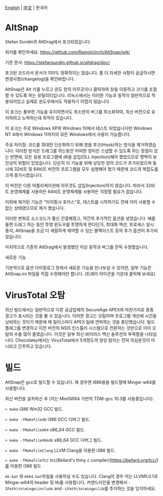 [English](./README.md) | [中文](./README_zh-CN.md) | 한국어
# AltSnap
Stefan Sundin의 AltDrag에서 포크되었습니다.

위키를 확인하세요: https://github.com/RamonUnch/AltSnap/wiki

기존 문서: https://stefansundin.github.io/altdrag/doc/

포크된 코드라서 문서가 100% 정확하지는 않습니다.
좀 더 자세한 사항이 궁금하시면 변경사항(changelog)을 확인바랍니다.

AltSnap은 Alt 키를 누르고 윈도 창의 아무곳이나 클릭하여 창을 이동하고 크기를 조절할 수 있도록 하는 유틸리티입니다.
리눅스에서는 이러한 기능과 동작이 일반적으로 적용되어있고 실제로 윈도우에서도 적용하기 어렵지 않습니다.

이 포크는 풍부한 기능을 유지하면서도 최소한의 버그를 최소화하여, 최신 버전으로 유지하려고 노력하는데 목적이 있습니다.

이 포크는 주로 Windows XP와 Windows 10에서 테스트 되었습니다만 Windows NT 4에서 Windows 11까지의 모든 Windows에서 사용이 가능합니다.

주요 차이점:
코드를 최대한 단순화하기 위해 창을 후크(Hook)하는 방식을 제거하였습니다. 이러한 방식은 드래그를 하는동안 어떠한 창이든 스냅할 수 있도록 하는 장점이 있는 반면에, 모든 응용 프로그램에 dll을 삽입(DLL Injection)해야 했었으므로 명백히 보안상의 위험이 있었습니다. 단순히 이 기능을 위해 상당한 양의 코드가 추가되었으며 동시에 32비트 및 64비트 버전의 프로그램을 모두 실행해야 했기 때문에 코드의 복잡도를 크게 증가시켰습니다.

이 버전은 다른 어플리케이션에 아무것도 삽입(Injection)하지 않습니다. 따라서 32비트 운영체제를 사용하든 64비트 운영체제를 사용하든 걱정할 필요가 없습니다.

이외에 제거된 기능은 "타이핑시 포커스"로, 테스트를 시작하기도 전에 이미 사용할 수 없는 상태였으므로 제거 했습니다.

이러한 변화로 소스코드가 훨신 간결해졌고, 약간의 추가적인 옵션을 넣었습니다. 예를 들면 드래그 하는 동안 투명 윈도우를 투명하게 한다던가, 최대화 액션, 프로세스 일시 중지, AltSnap을 조금 더 세밀하게 제어할 수 있는 블랙리스트 등의 추가 옵션이 추가되었습니다. 

마지막으로 기존의 AltDrag에서 발생했던 이상 동작과 버그를 잔뜩 수정했습니다.

새로운 기능

기본적으로 옵션 다이얼로그 창에서 새로운 기능을 만나보실 수 있지만, 일부 기능은 AltSnap.ini 파일을 직접 수정해야만 합니다. (트레이 아이콘을 가운데 클릭해 보세요)

# VirusTotal 오탐
최신 빌드에서는 일반적으로 다른 공급업체의 SecureAge APEX와 마찬가지로 종종 경고가 표시되는 것을 볼 수 있습니다. 이러한 경고는 오탐이며 프로그램 개선에 시간을 낭비하는 것이기 때문에 매 릴리스마다 APEX 팀에 연락하는 것을 중단했습니다. 빌드 플래그를 변경하고 이전 버전의 NSIS 인스톨러 시스템으로 전환하는 것만으로 이미 오탐의 수를 많이 줄였습니다. 이것은 일부 최신 바이러스 백신 솔루션의 부족함을 나타냅니다. Chocolatey에서는 VirusTotal에서 5개정도의 양성 탐지는 전혀 의심운것이 아니라고 간주하고 있습니다.

# 빌드
AltSnap은 gcc로 빌드할 수 있습니다. 제 경우엔 i686용을 빌드할때 Mingw-w64를 사용합니다.

최신 버전을 설치하신 후 (저는 MinGW64 기반의 TDM-gcc 10.3를 사용중입니다):

`> make` i386 Win32 GCC 빌드.

`> make -fMakefiledb` i386 GCC 디버그 빌드.

`> make -fMakefileX64` x86_64 GCC 빌드.

`> make -fMakefileX64db` x86_64 GCC 디버그 빌드.

`> make -fMakefileClang` LLVM Clang을 이용한 i386 빌드.

`> make -fMakefileTCC` tcc(Bellard's thiny c compiler)[https://bellard.org/tcc/]를 이용한 i386 빌드 

`mk.bat` 와 `mk64.bat`파일을 사용하실 수도 있습니다. Clang의 경우 저는 LLVM5.0.1과  Mingw-w64의 header 및 lib를 사용합니다. 커맨드라인을 변경해서 `-IPath\to\mingw\include` and `-LPath\to\mingw\lib`를 추가하는 것을 잊지마세요.
